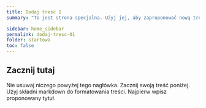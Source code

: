 ```yaml
---
title: Dodaj treść 1
summary: "To jest strona specjalna. Użyj jej, aby zaproponować nową treść. Po prostu naciśnij przycisk Popraw mnie, dodaj proponowany materiał i zapisz"

sidebar: home_sidebar
permalink: dodaj-tresc-01
folder: startowa
toc: false
---
```


## Zacznij tutaj
Nie usuwaj niczego powyżej tego nagłówka. Zacznij swoją treść poniżej. Użyj składni markdown do formatowania treści. Najpierw wpisz proponowany tytuł. 


   





